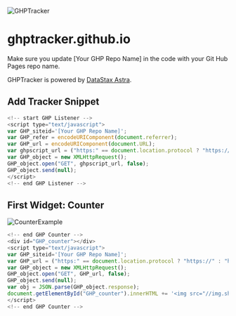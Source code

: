 ![GHPTracker](https://avatars.githubusercontent.com/u/78993645?s=200&v=4)

# ghptracker.github.io

Make sure you update [Your GHP Repo Name] in the code with your Git Hub Pages repo name.

GHPTracker is powered by [DataStax Astra](https://astra.datastax.com).

## Add Tracker Snippet
```js
<!-- start GHP Listener -->
<script type="text/javascript">
var GHP_siteid='[Your GHP Repo Name]'; 
var GHP_refer = encodeURIComponent(document.referrer);
var GHP_url = encodeURIComponent(document.URL);
var ghpscript_url = ("https:" == document.location.protocol ? "https://" : "http://") + "ghptracker.site/track/" + "?siteid=" + GHP_siteid + "&refer=" + GHP_refer + "&url=" + GHP_url;
var GHP_object = new XMLHttpRequest();
GHP_object.open("GET", ghpscript_url, false);
GHP_object.send(null);
</script>
<!-- end GHP Listener -->
```
## First Widget: Counter
![CounterExample](https://img.shields.io/badge/views-870-blue)
```js
<!-- end GHP Counter -->
<div id="GHP_counter"></div>
<script type="text/javascript">
var GHP_siteid='[Your GHP Repo Name]';
var GHP_url = ("https:" == document.location.protocol ? "https://" : "http://") + "ghptracker.site/counter/?siteid=" + GHP_siteid;
var GHP_object = new XMLHttpRequest();
GHP_object.open("GET", GHP_url, false);
GHP_object.send(null);
var obj = JSON.parse(GHP_object.response);
document.getElementById("GHP_counter").innerHTML += '<img src="//img.shields.io/badge/views-' + obj.counter.value + '-blue">';
</script>
<!-- end GHP Counter -->
```
